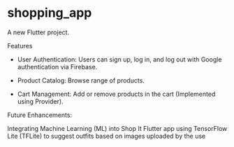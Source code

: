 # shopping_app

A new Flutter project.

Features

- User Authentication: Users can sign up, log in, and log out with Google authentication via Firebase.

- Product Catalog: Browse range of products.

- Cart Management: Add or remove products in the cart (Implemented using Provider).


Future Enhancements:

Integrating Machine Learning (ML) into  Shop It Flutter app using TensorFlow Lite (TFLite) to suggest outfits based on images uploaded by the use

